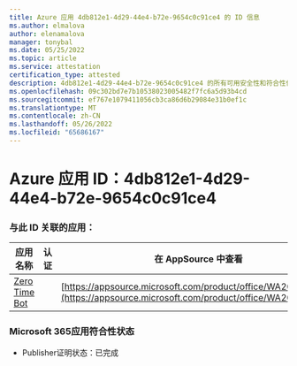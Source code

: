 ```yaml
---
title: Azure 应用 4db812e1-4d29-44e4-b72e-9654c0c91ce4 的 ID 信息
ms.author: elmalova
author: elenamalova
manager: tonybal
ms.date: 05/25/2022
ms.topic: article
ms.service: attestation
certification_type: attested
description: 4db812e1-4d29-44e4-b72e-9654c0c91ce4 的所有可用安全性和符合性信息信息。
ms.openlocfilehash: 09c302bd7e7b10538023005482f7fc6a5d93b4cd
ms.sourcegitcommit: ef767e1079411056cb3ca86d6b29084e31b0ef1c
ms.translationtype: MT
ms.contentlocale: zh-CN
ms.lasthandoff: 05/26/2022
ms.locfileid: "65686167"
---
```

# <a name="azure-app-id-4db812e1-4d29-44e4-b72e-9654c0c91ce4"></a>Azure 应用 ID：4db812e1-4d29-44e4-b72e-9654c0c91ce4


### <a name="apps-associated-with-this-id"></a>与此 ID 关联的应用：
| **应用名称** | **认证** | **在 AppSource 中查看** |
|--------------|---------------|-----------------------|
| [Zero Time Bot](../forward/WA200003717.md) |  | [https://appsource.microsoft.com/product/office/WA200003717](https://appsource.microsoft.com/product/office/WA200003717) |

### <a name="microsoft-365-app-compliance-status"></a>Microsoft 365应用符合性状态
- Publisher证明状态：已完成
